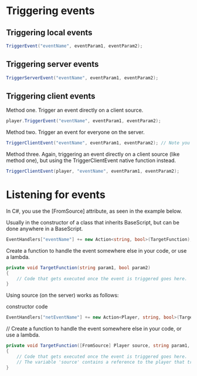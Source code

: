 # Triggering events

## Triggering local events

```cs
TriggerEvent("eventName", eventParam1, eventParam2);
```

## Triggering server events

```cs
TriggerServerEvent("eventName", eventParam1, eventParam2);
```

## Triggering client events

Method one. Trigger an event directly on a client source.
```cs
player.TriggerEvent("eventName", eventParam1, eventParam2);
```

Method two. Trigger an event for everyone on the server.
```cs
TriggerClientEvent("eventName", eventParam1, eventParam2); // Note you do not need to specify a target of -1.
```
Method three. Again, triggering an event directly on a client source (like method one),
but using the TriggerClientEvent native function instead.
```cs
TriggerClientEvent(player, "eventName", eventParam1, eventParam2);
```

# Listening for events

In C#, you use the [FromSource] attribute, as seen in the example below.

Usually in the constructor of a class that inherits BaseScript, but can be done anywhere in a BaseScript.
```cs
EventHandlers["eventName"] += new Action<string, bool>(TargetFunction);
```

Create a function to handle the event somewhere else in your code, or use a lambda.
```cs
private void TargetFunction(string param1, bool param2)
{
    // Code that gets executed once the event is triggered goes here.
}
```

Using source (on the server) works as follows:

constructor code
```cs
EventHandlers["netEventName"] += new Action<Player, string, bool>(TargetFunction);
```


// Create a function to handle the event somewhere else in your code, or use a lambda.
```cs
private void TargetFunction([FromSource] Player source, string param1, bool param2)
{
    // Code that gets executed once the event is triggered goes here.
    // The variable 'source' contains a reference to the player that triggered the event.
}
```